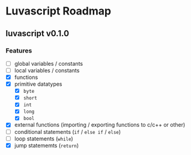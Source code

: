 # Luvascript Roadmap

## luvascript v0.1.0

### Features
- [ ] global variables / constants
- [ ] local variables / constants
- [x] functions
- [x] primitive datatypes
	- [x] `byte`
	- [x] `short`
	- [x] `int`
	- [x] `long`
	- [x] `bool`
- [x] external functions (importing / exporting functions to c/c++ or other)
- [ ] conditional statements (`if` / `else if` / `else`)
- [ ] loop statements (`while`)
- [x] jump statememts (`return`)